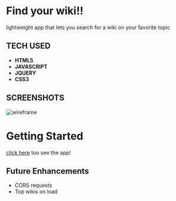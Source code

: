 # Find your wiki!!

lightweight app that lets you search for a wiki on your favorite topic

## TECH USED 
- **HTML5**
- **JAVASCRIPT**
- **JQUERY**
- **CSS3** 

## SCREENSHOTS
![wireframe](.Images/wireframe.png)

# Getting Started

[click here](#) too see the app!

## Future Enhancements
- CORS requests
- Top wikis on load